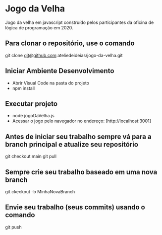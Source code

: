 # Jogo da Velha
Jogo da velha em javascript construído pelos participantes da oficina de lógica de programação em 2020.

## Para clonar o repositório, use o comando
git clone git@github.com:ateliedeideias/jogo-da-velha.git

## Iniciar Ambiente Desenvolvimento
- Abrir Visual Code na pasta do projeto
- npm install

## Executar projeto
- node jogoDaVelha.js
- Acessar o jogo pelo navegador no endereço: [http://localhost:3001]

## Antes de iniciar seu trabalho sempre vá para a branch principal e atualize seu repositório
git checkout main
git pull

## Sempre crie seu trabalho baseado em uma nova branch
git ckeckout -b MinhaNovaBranch

## Envie seu trabalho (seus commits) usando o comando
git push